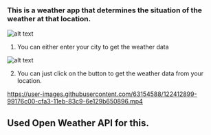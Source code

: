 ### This is a weather app that determines the situation of the weather at that location.

![alt text](https://github.com/Sreelayavuyyuru/WhetheRain-/blob/main/UI.png)

1. You can either enter your city to get the weather data

![alt text](https://github.com/Sreelayavuyyuru/WhetheRain-/blob/main/GetByCity.png)

2. You can just click on the button to get the weather data from your location.


https://user-images.githubusercontent.com/63154588/122412899-99176c00-cfa3-11eb-83c9-6e129b650896.mp4


## Used Open Weather API for this.
